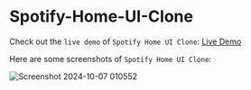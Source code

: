 # Spotify-Home-UI-Clone

Check out the `live demo` of `Spotify Home UI Clone`: [Live Demo](https://shaik-nagur-basha.github.io/Spotify-Home-UI-Clone)

Here are some screenshots of `Spotify Home UI Clone`:

![Screenshot 2024-10-07 010552](https://github.com/user-attachments/assets/7bb02228-7663-4bb8-9082-fe13c42ab1f3)
